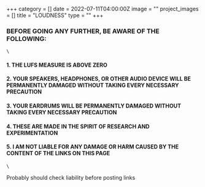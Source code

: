 +++
category = []
date = 2022-07-11T04:00:00Z
image = ""
project_images = []
title = "LOUDNESS"
type = ""
+++

### BEFORE GOING ANY FURTHER, BE AWARE OF THE FOLLOWING:
	\
#### 1. THE LUFS MEASURE IS ABOVE ZERO
#### 2. YOUR SPEAKERS, HEADPHONES, OR OTHER AUDIO DEVICE WILL BE PERMANENTLY DAMAGED WITHOUT TAKING EVERY NECESSARY PRECAUTION
#### 3. YOUR EARDRUMS WILL BE PERMANENTLY DAMAGED WITHOUT TAKING EVERY NECESSARY PRECAUTION
#### 4. THESE ARE MADE IN THE SPIRIT OF RESEARCH AND EXPERIMENTATION
#### 5. I AM NOT LIABLE FOR ANY DAMAGE OR HARM CAUSED BY THE CONTENT OF THE LINKS ON THIS PAGE
	\

Probably should check liability before posting links